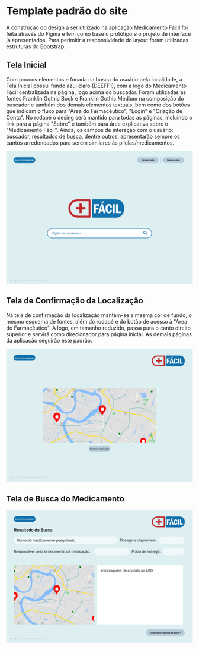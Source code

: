 # Template padrão do site

A construção do design a ser utilizado na aplicação Medicamento Fácil foi feita através do Figma e tem como base o protótipo e o projeto de interface já apresentados. Para perimitir a responsividade do layout foram utilizadas estruturas do Bootstrap. 

## Tela Inicial

Com poucos elementos e focada na busca do usuário pela localidade, a Tela Inicial possui fundo azul claro (DEEFF1), com a logo do Medicamento Fácil centralizada na página, logo acima do buscador. Foram utilizadas as fontes Franklin Gothic Book e Franklin Gothic Medium na composição do buscador e também dos demais elementos textuais, bem como dos botões que indicam o fluxo para "Área do Farmacêutico", "Login" e "Criação de Conta". No rodapé o desing será mantido para todas as páginas, incluindo o link para a página "Sobre" e também para área explicativa sobre o "Medicamento Fácil". Ainda, os campos de interação com o usuário: buscador, resultados de busca, dentre outros, apresentarão sempre os cantos arredondados para serem similares às pilulas/medicamentos.

![Inicial](img/Inicial.jpg)

## Tela de Confirmação da Localização

Na tela de confirmação da localização mantém-se a mesma cor de fundo, o mesmo esquema de fontes, além do rodapé e do botão de acesso à "Área do Farmacêutico". A logo, em tamanho reduzido, passa para o canto direito superior e servirá como direcionador para página inicial. As demais páginas da aplicação seguirão este padrão.

![Localizacao](img/Localizacao.jpg)

## Tela de Busca do Medicamento

![Busca](img/Busca.jpg)
